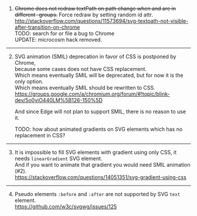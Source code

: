 1. ~~Chrome does not redraw textPath on path change when <text> and <defs> are in different <g>-groups.~~
    Force redraw by setting random id attr.  
    http://stackoverflow.com/questions/11573694/svg-textpath-not-visible-after-transition-on-chrome  
    TODO: search for or file a bug to Chrome  
    UPDATE: microcosm hack removed.

---

2. SVG animation (SMIL) deprecation in favor of CSS is postponed by Chrome,  
    because some cases does not have CSS replacement.  
    Which means eventually SMIL will be deprecated, but for now it is the only option.  
    Which means eventually SMIL should be rewritten to CSS.  
   https://groups.google.com/a/chromium.org/forum/#!topic/blink-dev/5o0yiO440LM%5B126-150%5D

    And since Edge will not plan to support SMIL, there is no reason to use it.  

    TODO: how about animated gradients on SVG elements which has no replacement in CSS?
---

3. It is impossible to fill SVG elements with gradient using only CSS,
    it needs `linearGradient` SVG element.  
    And if you want to animate that gradient you would need SMIL animation (#2).  
    https://stackoverflow.com/questions/14051351/svg-gradient-using-css

---

4. Pseudo elements `:before` and `:after` are not supported by SVG `text` element.  
    https://github.com/w3c/svgwg/issues/125

